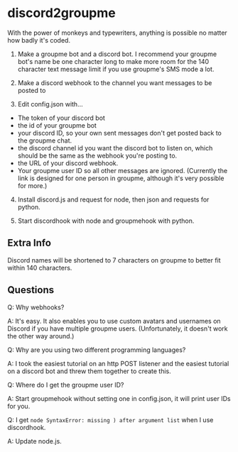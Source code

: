 # discord2groupme
With the power of monkeys and typewriters, anything is possible no matter how badly it's coded.

1. Make a groupme bot and a discord bot. I recommend your groupme bot's name be one character long to make more room for the 140 character text message limit if you use groupme's SMS mode a lot.

2. Make a discord webhook to the channel you want messages to be posted to

3. Edit config.json with...

- The token of your discord bot
- the id of your groupme bot
- your discord ID, so your own sent messages don't get posted back to the groupme chat.
- the discord channel id you want the discord bot to listen on, which should be the same as the webhook you're posting to.
- the URL of your discord webhook.
- Your groupme user ID so all other messages are ignored. (Currently the link is designed for one person in groupme, although it's very possible for more.)

4. Install discord.js and request for node, then json and requests for python.

5. Start discordhook with node and groupmehook with python.

## Extra Info

Discord names will be shortened to 7 characters on groupme to better fit within 140 characters.

## Questions

Q: Why webhooks?

A: It's easy. It also enables you to use custom avatars and usernames on Discord if you have multiple groupme users. (Unfortunately, it doesn't work the other way around.)

Q: Why are you using two different programming languages?

A: I took the easiest tutorial on an http POST listener and the easiest tutorial on a discord bot and threw them together to create this.

Q: Where do I get the groupme user ID?

A: Start groupmehook without setting one in config.json, it will print user IDs for you.

Q: I get `node SyntaxError: missing ) after argument list` when I use discordhook.

A: Update node.js.
